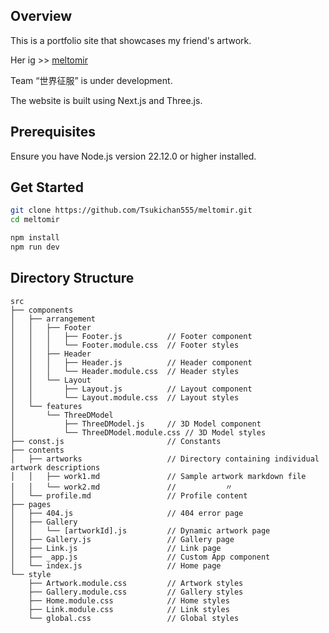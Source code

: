 ## Overview
This is a portfolio site that showcases my friend's artwork.


Her ig >>  [meltomir](https://www.instagram.com/meltomir/)


Team “世界征服” is under development.


The website is built using Next.js and Three.js.


## Prerequisites
Ensure you have Node.js version 22.12.0 or higher installed.


## Get Started

```bash
git clone https://github.com/Tsukichan555/meltomir.git
cd meltomir

npm install
npm run dev
```

## Directory Structure
```
src
├── components
│   ├── arrangement
│   │   ├── Footer
│   │   │   ├── Footer.js          // Footer component
│   │   │   └── Footer.module.css  // Footer styles
│   │   ├── Header
│   │   │   ├── Header.js          // Header component
│   │   │   └── Header.module.css  // Header styles
│   │   └── Layout
│   │       ├── Layout.js          // Layout component
│   │       └── Layout.module.css  // Layout styles
│   └── features
│       └── ThreeDModel
│           ├── ThreeDModel.js     // 3D Model component
│           └── ThreeDModel.module.css // 3D Model styles
├── const.js                       // Constants
├── contents
│   ├── artworks                   // Directory containing individual artwork descriptions
│   │   ├── work1.md               // Sample artwork markdown file    
│   │   └── work2.md               //           〃
│   └── profile.md                 // Profile content
├── pages
│   ├── 404.js                     // 404 error page
│   ├── Gallery
│   │   └── [artworkId].js         // Dynamic artwork page
│   ├── Gallery.js                 // Gallery page
│   ├── Link.js                    // Link page
│   ├── _app.js                    // Custom App component
│   └── index.js                   // Home page
└── style
    ├── Artwork.module.css         // Artwork styles
    ├── Gallery.module.css         // Gallery styles
    ├── Home.module.css            // Home styles
    ├── Link.module.css            // Link styles
    └── global.css                 // Global styles
```
